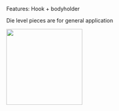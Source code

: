 Features:
Hook + bodyholder

Die level pieces are for general application

<img src="/diyjigs/dieleveljig/die_processing_jig_pieces_asm.PNG?raw=true" width="200"/>
